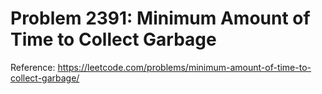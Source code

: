 # Problem 2391: Minimum Amount of Time to Collect Garbage

Reference: https://leetcode.com/problems/minimum-amount-of-time-to-collect-garbage/